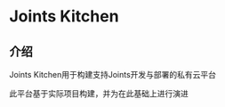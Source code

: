 # Joints Kitchen


## 介绍

Joints Kitchen用于构建支持Joints开发与部署的私有云平台

此平台基于实际项目构建，并为在此基础上进行演进











